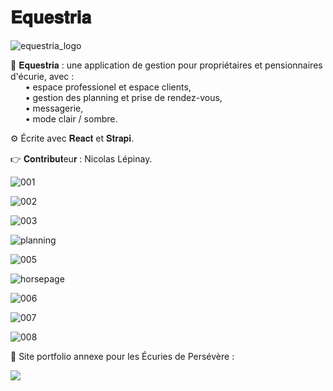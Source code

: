 # 𝐄𝐪𝐮𝐞𝐬𝐭𝐫𝐢𝐚

![equestria_logo](https://user-images.githubusercontent.com/87578863/184410411-be2f2e4f-ca12-4d9c-be0b-217a08be0dcc.png)


🦄 𝐄𝐪𝐮𝐞𝐬𝐭𝐫𝐢𝐚 : une application de gestion pour propriétaires et pensionnaires d'écurie, avec :\
&nbsp;&nbsp;&nbsp;&nbsp;&nbsp;&nbsp;• espace professionel et espace clients,\
&nbsp;&nbsp;&nbsp;&nbsp;&nbsp;&nbsp;• gestion des planning et prise de rendez-vous,\
&nbsp;&nbsp;&nbsp;&nbsp;&nbsp;&nbsp;• messagerie,\
&nbsp;&nbsp;&nbsp;&nbsp;&nbsp;&nbsp;• mode clair / sombre.

⚙️ Écrite avec 𝐑𝐞𝐚𝐜𝐭 et 𝐒𝐭𝐫𝐚𝐩𝐢.

👉 𝐂𝐨𝐧𝐭𝐫𝐢𝐛𝐮𝐭eu𝐫 : Nicolas Lépinay.


![001](https://user-images.githubusercontent.com/87578863/184405524-a5281b62-1238-4834-871b-a705e34ae4c9.gif) 
 
![002](https://user-images.githubusercontent.com/87578863/184407435-e00bb567-7740-4803-9972-3510af2019c5.gif)

![003](https://user-images.githubusercontent.com/87578863/184409082-52402981-8384-4de4-86be-56f38227b88b.jpg)

![planning](https://user-images.githubusercontent.com/87578863/189902099-0fe88873-b61c-4317-960d-018587f9d9da.gif)

![005](https://user-images.githubusercontent.com/87578863/184409091-82920ba0-0914-44fa-96fc-f0040a6eddc3.jpg)

![horsepage](https://user-images.githubusercontent.com/87578863/189904723-c997fdfd-5740-41ff-8582-607e26541afa.gif)

![006](https://user-images.githubusercontent.com/87578863/184409093-5fd82502-d3d8-40d2-869b-8c76c9651793.jpg)

![007](https://user-images.githubusercontent.com/87578863/184409094-a6977c5b-f872-43ea-8dc3-bde99843e372.jpg)

![008](https://user-images.githubusercontent.com/87578863/184409097-b840fd0a-64e8-478f-9f01-11399a900c2a.jpg)

🐴 Site portfolio annexe pour les Écuries de Persévère :

![](https://github.com/nicolas-lepinay/temp2/blob/61db241e18ad194279954aa1f3c2459b5bbb3759/persevere2_compressed.gif)
